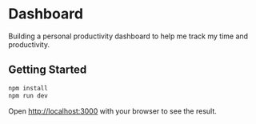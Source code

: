 # Dashboard
Building a personal productivity dashboard to help me track my time and productivity.

## Getting Started

```bash
npm install
npm run dev
```

Open [http://localhost:3000](http://localhost:3000) with your browser to see the result.
